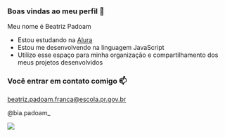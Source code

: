 ### Boas vindas ao meu perfil 🖤

Meu nome é Beatriz Padoam

- Estou estudando na [Alura](https://www.alura.com.br)
- Estou me desenvolvendo na linguagem JavaScript
- Utilizo esse espaço para minha organização e compartilhamento dos meus projetos desenvolvidos

### Você entrar em contato comigo 📫

beatriz.padoam.franca@escola.pr.gov.br

@bia.padoam_

![](https://media.tenor.com/S7Eq6qjlBEUAAAAC/cat-zoning-out-cat-stare.gif)
